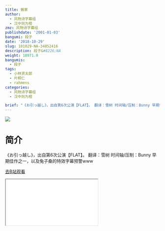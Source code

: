 ```yaml
---
title: 搬家
author:
  - 风物诗字幕组
  - 汉中则为橙
zmz: 风物诗字幕组
publishdate: '2001-01-03'
bangumi: 段子
date: '2018-10-29'
slug: 181029-NA-34852416
description: 段子&#8226;NA
weight: 18971.0
bangumis:
  - 段子
tags:
  - 小林贤太郎
  - 片桐仁
  - rahmens
categories:
  - 风物诗字幕组
  - 汉中则为橙

brief: "《お引っ越し》，出自第6次公演【FLAT】。 翻译：雪树 时间轴/压制：Bunny 早期佳作之一，以及兔子桑的特效字幕预警www"
---
```

![](https://i.imgur.com/Cj9IpAE.jpg)
# 简介  
《お引っ越し》，出自第6次公演【FLAT】。
翻译：雪树 时间轴/压制：Bunny
早期佳作之一，以及兔子桑的特效字幕预警www  

[去B站观看](https://www.bilibili.com/video/av34852416/)
<div class ="resp-container"><iframe class="testiframe" src="//player.bilibili.com/player.html?aid=34852416"", scrolling="no", allowfullscreen="true" > </iframe></div> 
